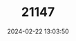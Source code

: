 ---
title: "21147"
category: "Suncus montanus"
draft: false
date: 2024-02-22 13:03:50
languages:
  English: ["Hill Shrew", "Montane Shrew", "Sri Lanka Highland Shrew"]
---